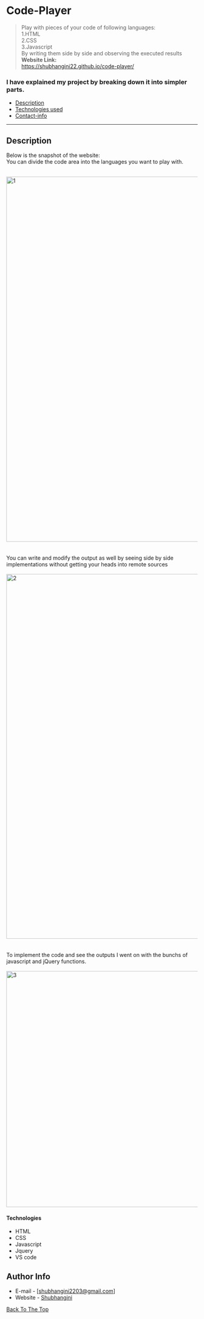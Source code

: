 # Code-Player
> Play with pieces of your code of following languages:<br>
1.HTML<br>
2.CSS<br>
3.Javascript<br>
By writing them side by side and observing the executed results<br>
<b>Website Link:</b><br>
https://shubhangini22.github.io/code-player/



### I have explained my project by breaking down it into simpler parts. 

- [Description](#description)
- [Technologies used](#technologies)
- [Contact-info](#author-info)

---

## Description 
Below is the snapshot of the website:<br>
You can divide the code area into the languages you want to play with.<br><br>


<img width="960" alt="1" src="https://user-images.githubusercontent.com/88343647/224553549-af0ac25d-56b5-455d-9513-1198c5f9e623.png">
<br><br><br>
You can write and modify the output as well by seeing side by side implementations without getting your heads into remote sources<br><br>


<img width="959" alt="2" src="https://user-images.githubusercontent.com/88343647/224553665-4c7de8e8-cabd-4b99-a456-49cae420c4d2.png">
<br><br><br>
To implement the code and see the outputs I went on with the bunchs of javascript and jQuery functions.
<br><br>


<img width="621" alt="3" src="https://user-images.githubusercontent.com/88343647/224553795-063a08b9-1dca-4482-88b6-719b2913c4f0.png">


#### Technologies

- HTML
- CSS
- Javascript
- Jquery
- VS code


## Author Info

- E-mail - [shubhangini2203@gmail.com]
- Website - [Shubhangini](https://62988a84130dd177a6a2332b--stately-crostata-24e520.netlify.app/)

[Back To The Top](#read-me-template)
